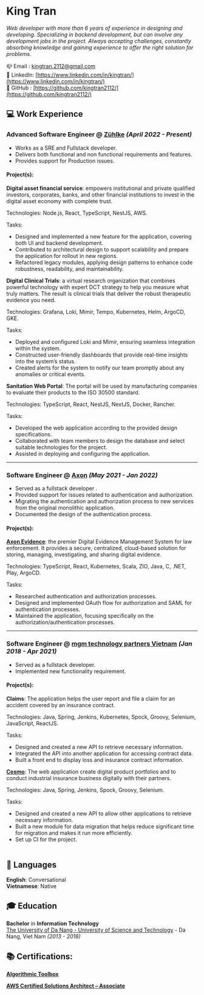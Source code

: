 # King Tran

_Web developer with more than 6 years of experience in designing and developing. Specializing in backend development, but can involve any development jobs in the project. Always accepting challenges, constantly absorbing knowledge and gaining experience to offer the right solution for problems._ <br/>

📪 Email : [kingtran.2112@gmail.com](mailto:kingtran.2112@gmail.com) <br/>
🔗 LinkedIn: [https://www.linkedin.com/in/kingtran/](https://www.linkedin.com/in/kingtran/) <br/>
🔗 GitHub : [https://github.com/kingtran2112/](https://github.com/kingtran2112/) <br/>

## 💻 Work Experience

### Advanced Software Engineer @ [Zühlke](https://www.zuehlke.com/en) _(April 2022 - Present)_ <br/>

- Works as a SRE and Fullstack developer.
- Delivers both functional and non functional requirements and features.
- Provides support for Production issues.

#### Project(s):

**Digital asset financial service**: empowers institutional and private qualified investors, corporates, banks, and other financial institutions to invest in the digital asset economy with complete trust.

Technologies: Node.js, React, TypeScript, NestJS, AWS.

Tasks:

- Designed and implemented a new feature for the application, covering both UI and backend development.
- Contributed to architectural design to support scalability and prepare the application for rollout in new regions.
- Refactored legacy modules, applying design patterns to enhance code robustness, readability, and maintainability.

**Digital Clinical Trials**: a virtual research organization that combines powerful technology with expert DCT strategy to help you measure what truly matters. The result is clinical trials that deliver the robust therapeutic evidence you need.

Technologies: Grafana, Loki, Mimir, Tempo, Kubernetes, Helm, ArgoCD, GKE.

Tasks:

- Deployed and configured Loki and Mimir, ensuring seamless integration within the system.
- Constructed user-friendly dashboards that provide real-time insights into the system’s status.
- Created alerts for the system to notify our team promptly about any anomalies or critical events.

**Sanitation Web Portal**: The portal will be used by manufacturing companies to evaluate their products to the ISO 30500 standard.

Technologies: TypeScript, React, NestJS, NextJS, Docker, Rancher.

Tasks:

- Developed the web application according to the provided design specifications.
- Collaborated with team members to design the database and select suitable technologies for the project.
- Assisted in deploying and configuring the application.

<hr>

### Software Engineer @ [Axon](https://www.axon.com/) _(May 2021 - Jan 2022)_ <br/>

- Served as a fullstack developer .
- Provided support for issues related to authentication and authorization.
- Migrating the authentication and authorization process to new services from the original monolithic application.
- Documented the design of the authentication process.

#### Project(s):

**[Axon Evidence](https://www.axon.com/products/axon-evidence)**: the premier Digital Evidence Management System for law enforcement. It provides a secure, centralized, cloud-based solution for storing, managing, investigating, and sharing digital evidence.

Technologies: TypeScript, React, Kubernetes, Scala, ZIO, Java, C, .NET, Play, ArgoCD.

Tasks:

- Researched authentication and authorization processes.
- Designed and implemented OAuth flow for authorization and SAML for authentication processes.
- Maintained the application, focusing specifically on the authorization/authentication processes.

<hr>

### Software Engineer @ [mgm technology partners Vietnam](https://www.mgm-tp.com/) _(Jan 2018 - Apr 2021)_ <br/>

- Served as a fullstack developer.
- Implemented new functionality requirement.

#### Project(s):

**Claims**: The application helps the user report and file a claim for an accident covered by an insurance contract.

Technologies: Java, Spring, Jenkins, Kubernetes, Spock, Groovy, Selenium, JavaScript, ReactJS.

Tasks:

- Designed and created a new API to retrieve necessary information.
- Integrated the API into another application for accessing contract data.
- Built a front end to display loss and insurance contract information.

**[Cosmo](https://www.mgm-tp.com/insurance.html)**: The web application create digital product portfolios and to conduct industrial insurance business digitally with their partners.

Technologies: Java, Spring, Jenkins, Spock, Groovy, Selenium.

Tasks:

- Designed and created a new API to allow other applications to retrieve necessary information.
- Built a new module for data migration that helps reduce significant time for migration and makes it run more efficiently.
- Set up CI for the project.
  <br/><br/>

## 💬 Languages

**English**: Conversational<br/>
**Vietnamese**: Native <br/>

## 🎓 Education

**Bachelor** in **Information Technology**<br/>
[The University of Da Nang - University of Science and Technology](https://dut.udn.vn/) - Da Nang, Viet Nam _(2013 - 2018)_

## 📚 Certifications:

**[Algorithmic Toolbox](https://www.coursera.org/learn/algorithmic-toolbox)**

**[AWS Certified Solutions Architect – Associate](https://www.credly.com/badges/5b475400-582f-4343-91b5-d66788519950/public_url)**
